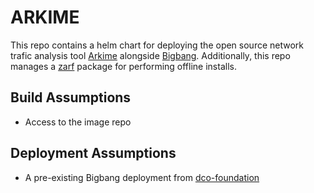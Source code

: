 # ARKIME
This repo contains a helm chart for deploying the open source network trafic analysis tool [Arkime](https://arkime.com/) alongside [Bigbang](https://repo1.dso.mil/platform-one/big-bang/bigbang). Additionally, this repo manages a [zarf](https://zarf.dev) package for performing offline installs.

## Build Assumptions
* Access to the image repo

## Deployment Assumptions
* A pre-existing Bigbang deployment from [dco-foundation](https://github.com/naps-dev/dco-foundation)
